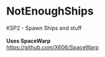 # NotEnoughShips
 KSP2 - Spawn Ships and stuff </br>
</br>
<b> Uses SpaceWarp </b> </br>
https://github.com/X606/SpaceWarp

